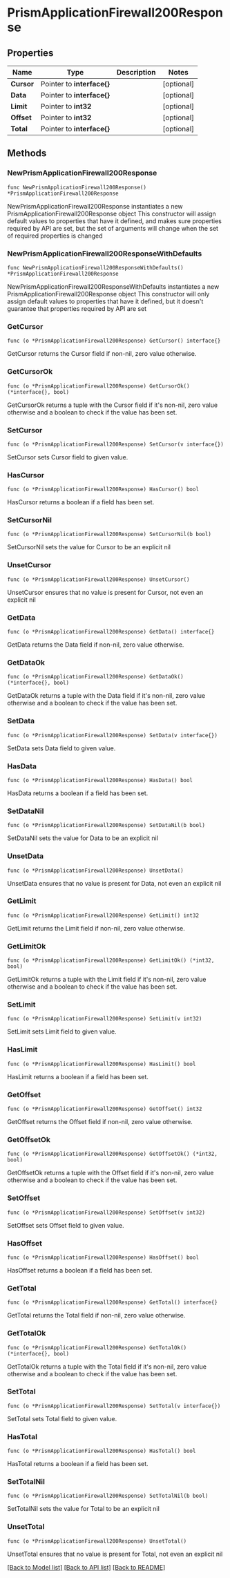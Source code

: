 # PrismApplicationFirewall200Response

## Properties

Name | Type | Description | Notes
------------ | ------------- | ------------- | -------------
**Cursor** | Pointer to **interface{}** |  | [optional] 
**Data** | Pointer to **interface{}** |  | [optional] 
**Limit** | Pointer to **int32** |  | [optional] 
**Offset** | Pointer to **int32** |  | [optional] 
**Total** | Pointer to **interface{}** |  | [optional] 

## Methods

### NewPrismApplicationFirewall200Response

`func NewPrismApplicationFirewall200Response() *PrismApplicationFirewall200Response`

NewPrismApplicationFirewall200Response instantiates a new PrismApplicationFirewall200Response object
This constructor will assign default values to properties that have it defined,
and makes sure properties required by API are set, but the set of arguments
will change when the set of required properties is changed

### NewPrismApplicationFirewall200ResponseWithDefaults

`func NewPrismApplicationFirewall200ResponseWithDefaults() *PrismApplicationFirewall200Response`

NewPrismApplicationFirewall200ResponseWithDefaults instantiates a new PrismApplicationFirewall200Response object
This constructor will only assign default values to properties that have it defined,
but it doesn't guarantee that properties required by API are set

### GetCursor

`func (o *PrismApplicationFirewall200Response) GetCursor() interface{}`

GetCursor returns the Cursor field if non-nil, zero value otherwise.

### GetCursorOk

`func (o *PrismApplicationFirewall200Response) GetCursorOk() (*interface{}, bool)`

GetCursorOk returns a tuple with the Cursor field if it's non-nil, zero value otherwise
and a boolean to check if the value has been set.

### SetCursor

`func (o *PrismApplicationFirewall200Response) SetCursor(v interface{})`

SetCursor sets Cursor field to given value.

### HasCursor

`func (o *PrismApplicationFirewall200Response) HasCursor() bool`

HasCursor returns a boolean if a field has been set.

### SetCursorNil

`func (o *PrismApplicationFirewall200Response) SetCursorNil(b bool)`

 SetCursorNil sets the value for Cursor to be an explicit nil

### UnsetCursor
`func (o *PrismApplicationFirewall200Response) UnsetCursor()`

UnsetCursor ensures that no value is present for Cursor, not even an explicit nil
### GetData

`func (o *PrismApplicationFirewall200Response) GetData() interface{}`

GetData returns the Data field if non-nil, zero value otherwise.

### GetDataOk

`func (o *PrismApplicationFirewall200Response) GetDataOk() (*interface{}, bool)`

GetDataOk returns a tuple with the Data field if it's non-nil, zero value otherwise
and a boolean to check if the value has been set.

### SetData

`func (o *PrismApplicationFirewall200Response) SetData(v interface{})`

SetData sets Data field to given value.

### HasData

`func (o *PrismApplicationFirewall200Response) HasData() bool`

HasData returns a boolean if a field has been set.

### SetDataNil

`func (o *PrismApplicationFirewall200Response) SetDataNil(b bool)`

 SetDataNil sets the value for Data to be an explicit nil

### UnsetData
`func (o *PrismApplicationFirewall200Response) UnsetData()`

UnsetData ensures that no value is present for Data, not even an explicit nil
### GetLimit

`func (o *PrismApplicationFirewall200Response) GetLimit() int32`

GetLimit returns the Limit field if non-nil, zero value otherwise.

### GetLimitOk

`func (o *PrismApplicationFirewall200Response) GetLimitOk() (*int32, bool)`

GetLimitOk returns a tuple with the Limit field if it's non-nil, zero value otherwise
and a boolean to check if the value has been set.

### SetLimit

`func (o *PrismApplicationFirewall200Response) SetLimit(v int32)`

SetLimit sets Limit field to given value.

### HasLimit

`func (o *PrismApplicationFirewall200Response) HasLimit() bool`

HasLimit returns a boolean if a field has been set.

### GetOffset

`func (o *PrismApplicationFirewall200Response) GetOffset() int32`

GetOffset returns the Offset field if non-nil, zero value otherwise.

### GetOffsetOk

`func (o *PrismApplicationFirewall200Response) GetOffsetOk() (*int32, bool)`

GetOffsetOk returns a tuple with the Offset field if it's non-nil, zero value otherwise
and a boolean to check if the value has been set.

### SetOffset

`func (o *PrismApplicationFirewall200Response) SetOffset(v int32)`

SetOffset sets Offset field to given value.

### HasOffset

`func (o *PrismApplicationFirewall200Response) HasOffset() bool`

HasOffset returns a boolean if a field has been set.

### GetTotal

`func (o *PrismApplicationFirewall200Response) GetTotal() interface{}`

GetTotal returns the Total field if non-nil, zero value otherwise.

### GetTotalOk

`func (o *PrismApplicationFirewall200Response) GetTotalOk() (*interface{}, bool)`

GetTotalOk returns a tuple with the Total field if it's non-nil, zero value otherwise
and a boolean to check if the value has been set.

### SetTotal

`func (o *PrismApplicationFirewall200Response) SetTotal(v interface{})`

SetTotal sets Total field to given value.

### HasTotal

`func (o *PrismApplicationFirewall200Response) HasTotal() bool`

HasTotal returns a boolean if a field has been set.

### SetTotalNil

`func (o *PrismApplicationFirewall200Response) SetTotalNil(b bool)`

 SetTotalNil sets the value for Total to be an explicit nil

### UnsetTotal
`func (o *PrismApplicationFirewall200Response) UnsetTotal()`

UnsetTotal ensures that no value is present for Total, not even an explicit nil

[[Back to Model list]](../README.md#documentation-for-models) [[Back to API list]](../README.md#documentation-for-api-endpoints) [[Back to README]](../README.md)


